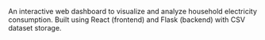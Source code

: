 An interactive web dashboard to visualize and analyze household electricity consumption.
Built using React (frontend) and Flask (backend) with CSV dataset storage.